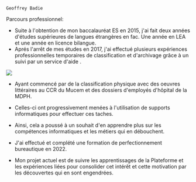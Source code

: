                                                                         Geoffrey Badie

Parcours professionnel:
          
- Suite à l'obtention de mon baccalauréat ES en 2015, j'ai fait deux années d'études supérieures de langues étrangères en fac. Une année en LEA et une année en licence bilangue.
- Aprés l'arrêt de mes études en 2017, j'ai effectué plusieurs expériences professionnelles temporaires de classification et d'archivage grâce à un suivi par un service d'aide .

<img src="https://github.com/user-attachments/assets/1c8a08b2-9b4b-40f1-9db7-f02753fe9f62">

- Ayant commencé par de la classification physique avec des oeuvres littéraires au CCR du Mucem et des dossiers d'employés d'hôpital de la MDPH.
- Celles-ci ont progressivement menées à l'utilisation de supports informatiques pour effectuer ces taches.
- Ainsi, cela a poussé à un souhait d'en apprendre plus sur les compétences informatiques et les métiers qui en débouchent.
- J'ai effectué et complété une formation de perfectionnement bureautique en 2022.

- Mon projet actuel est de suivre les apprentissages de la Plateforme et les expériences liées pour consolider cet intérêt et cette motivation par les découvertes qui en sont engendrées.
